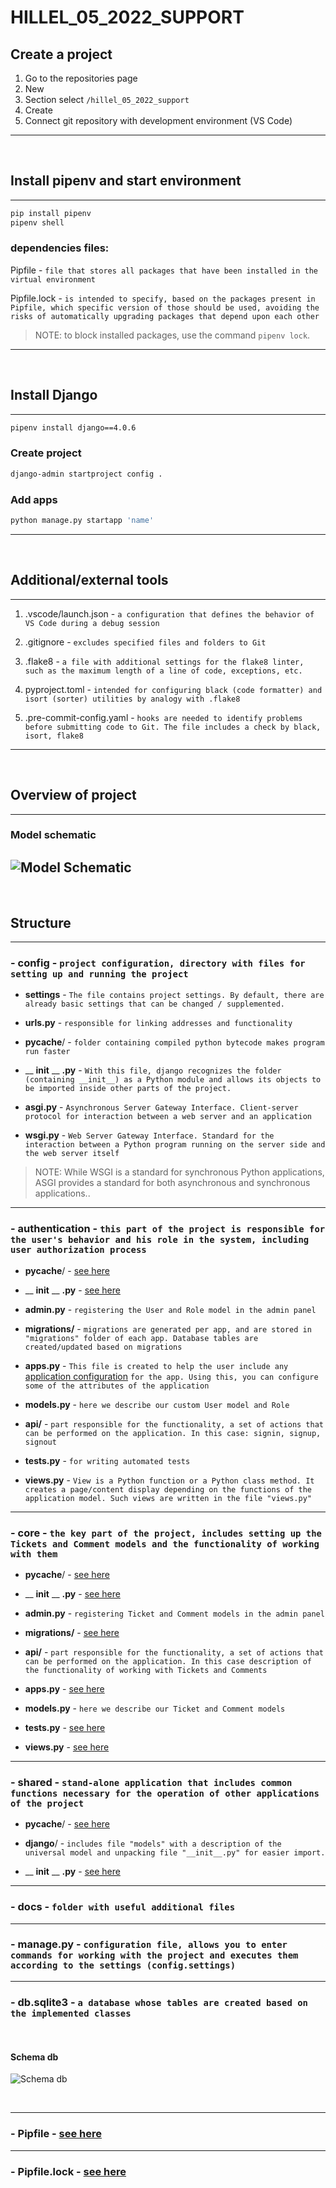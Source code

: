# HILLEL_05_2022_SUPPORT

## Create a project

1. Go to the repositories page
2. New
3. Section select `/hillel_05_2022_support`
4. Create
5. Сonnect git repository with development environment (VS Code)
---
</br>


## Install pipenv and start environment
---
```bash
pip install pipenv
pipenv shell
```

### dependencies files:


Pipfile - `file that stores all packages that have been installed in the virtual environment`

Pipfile.lock - `is intended to specify, based on the packages present in Pipfile, which specific version of those should be used, avoiding the risks of automatically upgrading packages that depend upon each other`

> NOTE: to block installed packages, use the command `pipenv lock`.

---
</br>

## Install Django
---
```bash
pipenv install django==4.0.6
```
### Create project
```bash
django-admin startproject config .
```
### Add apps
```bash
python manage.py startapp 'name'
```
---
</br>

## Additional/external tools
---

1. .vscode/launch.json - `a configuration that defines the behavior of VS Code during a debug session`

2. .gitignore - `excludes specified files and folders to Git`

3. .flake8 - `a file with additional settings for the flake8 linter, such as the maximum length of a line of code, exceptions, etc.`
4. pyproject.toml - `intended for configuring black (code formatter) and isort (sorter) utilities by analogy with .flake8`
5. .pre-commit-config.yaml - `hooks are needed to identify problems before submitting code to Git. The file includes a check by black, isort, flake8`

---
</br>

## Overview of project
---

### Model schematic
![Model Schematic](docs\support_application_2.jpeg)
---
</br>

## __Structure__
---
### - __сonfig__ - `project configuration, directory with files for setting up and running the project`

- __settings__ - `The file contains project settings. By default, there are already basic settings that can be changed / supplemented.`

- __urls.py__ - `responsible for linking addresses and functionality`
- __pycache__/  - `folder containing compiled python bytecode makes program run faster`
- __ __init__ __ __.py__ - `With this file, django recognizes the folder (containing __init__) as a Python module and allows its objects to be imported inside other parts of the project.`
- __asgi.py__ - `Asynchronous Server Gateway Interface. Client-server protocol for interaction between a web server and an application`
- __wsgi.py__ - `Web Server Gateway Interface. Standard for the interaction between a Python program running on the server side and the web server itself`
> NOTE: While WSGI is a standard for synchronous Python applications, ASGI provides a standard for both asynchronous and synchronous applications..

---
### - __authentication__ - `this part of the project is responsible for the user's behavior and his role in the system, including user authorization process`
- __pycache__/ - [see here](#сonfig---project-configuration-directory-with-files-for-setting-up-and-running-the-project)

- __ __init__ __ __.py__ - [see here](#сonfig---project-configuration-directory-with-files-for-setting-up-and-running-the-project)
- __admin.py__ - `registering the User and Role model in the admin panel`
- __migrations/__ - `migrations are generated per app, and are stored in "migrations" folder of each app. Database tables are created/updated based on migrations`
- __apps.py__ - `This file is created to help the user include any` [application configuration](https://docs.djangoproject.com/en/4.0/ref/applications/#application-configuration) `for the app. Using this, you can configure some of the attributes of the application`
- __models.py__ - `here we describe our custom User model and Role`
- __api/__ - `part responsible for the functionality, a set of actions that can be performed on the application. In this case: signin, signup, signout`
- __tests.py__ - `for writing automated tests`
- __views.py__ - `View is a Python function or a Python class method. It creates a page/content display depending on the functions of the application model. Such views are written in the file "views.py"`

---
### - __core__ - `the key part of the project, includes setting up the Tickets and Comment models and the functionality of working with them`
- __pycache__/ - [see here](#сonfig---project-configuration-directory-with-files-for-setting-up-and-running-the-project)

- __ __init__ __ __.py__ - [see here](#сonfig---project-configuration-directory-with-files-for-setting-up-and-running-the-project)
- __admin.py__ - `registering Ticket and Comment models in the admin panel`
- __migrations/__ - [see here](#authentication)
- __api/__ - `part responsible for the functionality, a set of actions that can be performed on the application. In this case description of the functionality of working with Tickets and Comments`
- __apps.py__ - [see here](#authentication)
- __models.py__ - `here we describe our Ticket and Comment models`
- __tests.py__ - [see here](#authentication)
- __views.py__ - [see here](#authentication)

---
### - __shared__ - `stand-alone application that includes common functions necessary for the operation of other applications of the project`
- __pycache__/ - [see here](#сonfig---project-configuration-directory-with-files-for-setting-up-and-running-the-project)

- __django__/ - `includes file "models" with a description of the universal model and unpacking file "__init__.py" for easier import.`
- __ __init__ __ __.py__ - [see here](#сonfig---project-configuration-directory-with-files-for-setting-up-and-running-the-project)

---
### - __docs__ - `folder with useful additional files`

---
### - __manage.py__ - `configuration file, allows you to enter commands for working with the project and executes them according to the settings (config.settings)`

---
### - __db.sqlite3__ - `a database whose tables are created based on the implemented classes`
</br>

#### __Schema db__
![Schema db](docs\database.png)

</br>

---
### - __Pipfile__ - [see here](#dependencies-files)

---
### - __Pipfile.lock__ - [see here](#dependencies-files)